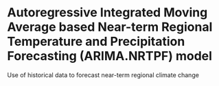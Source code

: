 # Autoregressive Integrated Moving Average based Near-term Regional Temperature and Precipitation Forecasting (ARIMA.NRTPF) model
Use of historical data to forecast near-term regional climate change
